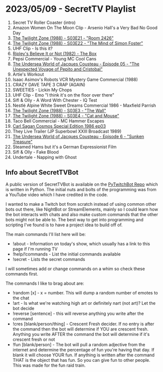 # 2023/05/09 - SecretTV Playlist

1. Secret TV Roller Coaster (intro)
2. Amazon Women On The Moon Clip - Arsenio Hall's a Very Bad No Good Day
3. [The Twilight Zone (1988) - S03E21 - "Room 2426"](https://en.wikipedia.org/wiki/Room_2426)
4. [The Twilight Zone (1988) - S03E22 - "The Mind of Simon Foster"](https://en.wikipedia.org/wiki/The_Mind_of_Simon_Foster)
5. UHF Clip - Is this it?
6. [Ripley's Believe It or Not (1982) -  The Box](https://en.wikipedia.org/wiki/Ripley%27s_Believe_It_or_Not!_(1982_TV_series))
7. Pepsi Commercial - Young MC Cool Cans
8. [The Undersea World of Jacques Cousteau - Episode 05 - "The Unexpected Voyage of Pepito and Cristobal"](https://en.wikipedia.org/wiki/The_Undersea_World_of_Jacques_Cousteau)
9. Artie's Workout
10. Isaac Asimov's Robots VCR Mystery Game Commercial (1988)
11. CRAZY DAVE TAPE 3 CRAP (AGAIN)
12. SWEETIES - Lickin My Chops
13. UHF Clip - Emo "I think it's on the floor over there"
14. Sifl & Olly - A Word With Chester - IQ Test
15. Nestlé Alpine White Sweet Dreams Commercial 1986 - Maxfield Parrish
16. [The Twilight Zone (1988) - S03E3 - "The Wall"](https://en.wikipedia.org/wiki/The_Wall_(The_Twilight_Zone))
17. [The Twilight Zone (1988) - S03E4 - "Cat and Mouse"](https://en.wikipedia.org/wiki/Cat_and_Mouse_(The_Twilight_Zone))
18. Taco Bell Commercial - MC Hammer Escapes
19. [Carl Sagan Cosmos Special Edition 1986 ep03](https://en.wikipedia.org/wiki/Cosmos:_A_Personal_Voyage)
20. They Live Trailer (JP Superbowl XXIII Broadcast 1989)
21. [The Undersea World of Jacques Cousteau - Episode 6 - "Sunken Treasure"](https://en.wikipedia.org/wiki/The_Undersea_World_of_Jacques_Cousteau)
22. Steamed Hams but it's a German Expressionist Film
23. Sifl & Olly - Fake Blood
24. Undertale - Napping with Ghost




## Info about SecretTVBot

A public version of SecretTVBot is available on the [PyTwitchBot Repo](https://github.com/awbored/PyTwitchBot) which is written in Python.  The initial nuts and bolts of the programming was from a YouTube video which I have credited in the code.

I wanted to make a Twitch bot from scratch instead of using common other bots out there, like NightBot or StreamElements, mainly so I could learn how the bot interacts with chats and also make custom commands that the other bots might not be able to.  The best way to get into programming and scripting I've found is to have a project idea to build off of.

The main commands I'll list here will be:

 - !about - Information on today's show, which usually has a link to this page if I'm running TV
 - !help/!commands - List the initial commands available
 - !secret - Lists the secret commands

I will sometimes add or change commands on a whim so check these commands first.

The commands I like to brag about are:

 - !random [x] - x = number.  This will dump a random number of emotes to the chat
 - !art - Is what we're watching high art or definitely nart (not art)?  Let the bot decide
 - !reverse [sentence] - this will reverse anything you write after the command
 - !cres [blank/person/thing] - Crescent Fresh decider.  If no entry is after the command then the bot will determine if YOU are crescent fresh.  Anything you write AFTER the command the bot will determine if it's crescent fresh or not
 - !fun [blank/person] - The bot will pull a random adjective from the internet and determine the percentage of fun you're having that day.  If blank it will choose YOUR fun.  If anything is written after the command THAT is the object that has fun.  So you can give fun to other people.  This was made for the fun raid train.
